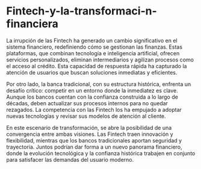 # Fintech-y-la-transformaci-n-financiera
La irrupción de las Fintech ha generado un cambio significativo en el sistema financiero, redefiniendo cómo se gestionan las finanzas. Estas plataformas, que combinan tecnología e inteligencia artificial, ofrecen servicios personalizados, eliminan intermediarios y agilizan procesos como el acceso al crédito. Esta capacidad de respuesta rápida ha capturado la atención de usuarios que buscan soluciones inmediatas y eficientes.

Por otro lado, la banca tradicional, con su estructura histórica, enfrenta un desafío crítico: competir en un entorno donde la inmediatez es clave. Aunque los bancos cuentan con la confianza construida a lo largo de décadas, deben actualizar sus procesos internos para no quedar rezagados. La competencia con las Fintech los ha empujado a adoptar nuevas tecnologías y revisar sus modelos de atención al cliente.

En este escenario de transformación, se abre la posibilidad de una convergencia entre ambas visiones. Las Fintech traen innovación y flexibilidad, mientras que los bancos tradicionales aportan seguridad y trayectoria. Juntos podrían dar forma a un nuevo panorama financiero, donde la evolución tecnológica y la confianza histórica trabajen en conjunto para satisfacer las demandas del usuario moderno.
